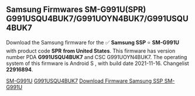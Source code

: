 <h2>Samsung Firmwares SM-G991U(SPR) G991USQU4BUK7/G991UOYN4BUK7/G991USQU4BUK7</h2>
Download the Samsung firmware for the ✅ <strong>Samsung SSP </strong> ⭐ <strong>SM-G991U</strong> with product code <strong>SPR</strong> <strong> from United States</strong>. This firmware has version number PDA <strong>G991USQU4BUK7</strong> and CSC G991UOYN4BUK7. The operating system of this firmware is Android S , with build date 2021-11-16. Changelist <strong>22916894</strong>.


[SM-G991U](https://samfirm.shop/samsung/model/SM-G991U)
[G991USQU4BUK7](https://samfirm.shop/samsung/pda/G991USQU4BUK7)
[Download Firmware Samsung SSP SM-G991U](https://samfirm.shop/samsung/firmware/474514)
